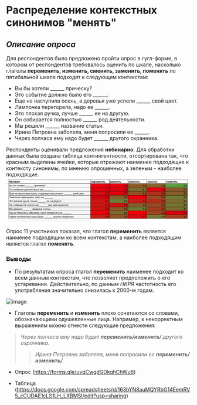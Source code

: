 # Распределение контекстных синонимов "менять"

## *Описание опроса*

Для респондентов было предложено пройти опрос в гугл-форме, в котором от респондентов требовалось оценить по шкале, насколько глаголы **переменить, изменить, сменить, заменить, поменять** по пятибальной шкале подходят к следующим контекстам: 

* Вы бы хотели ______ прическу?
* Это событие должно было его ______.
* Еще не наступила осень, а деревья уже успели  ______ свой цвет.
* Лампочка перегорела, надо ее ______.
* Это плохая ручка, лучше ______ ее на другую.
* Он собирается полностью ______ род деятельности.
* Мы решили ______ название статьи.
* Ирина Петровна заболела, меня попросили ее ______.
* Через полчаса ему надо будет ______ другого охранника.

Респонденты оценивали предложения **небинарно**.
Для обработки данных была создана таблица контингентности, отсортирована так, что красным выделены ячейки, которые отражают наименее подходящие к контексту синонимы, по мнению опрошенных, а зеленым - наиболее подходящие. 
![image](https://github.com/Dotpointnet/ethiopia_CILS/blob/main/Изображение%20сделано%2023.09.2021%20в%2023.26.jpg)

Опрос 11 участников показал, что глагол **переменить** является наименее подходящим ко всем контекстам, а наиболее подходящим является глагол **поменять**.

### Выводы

- По результатам опроса глагол **переменить** наименее подходит ко всем данным контекстам, что позволяет предположить о его устаревании. Действительно, по данным *НКРЯ* частотность его употребления значительно снизилась к 2000-м годам. 


![image](https://user-images.githubusercontent.com/90916753/134580514-ff5965bf-c6fc-458b-9cb5-14d863f6a930.jpg)

- Глаголы **переменить** и **изменить** плохо сочетаются со словами, обозначающими одушевленные лица. Например, к некорректным выражениям можно отнести следующие предложения:


>  *Через полчаса ему надо будет **переменить/изменить/** другого охранника.*
> > *Ирина Петровна заболела, меня попросили ее **переменить/изменить/**.*

+ Опрос (https://forms.gle/uvqCwgdGDkghChWu6)

+ Таблица (https://docs.google.com/spreadsheets/d/163bYN8auMQYRbG14EemRV5_cCUDAE1cLS1LH_LXBMSI/edit?usp=sharing)
